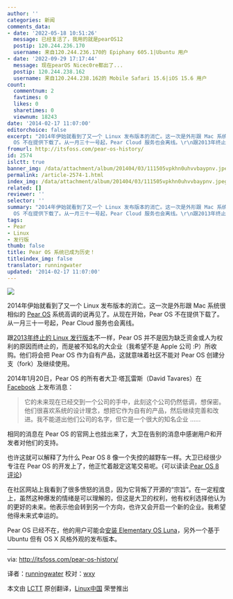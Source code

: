 ```yaml
---
author: ''
categories: 新闻
comments_data:
- date: '2022-05-18 10:51:26'
  message: 已经复活了，我用的就是pearOS12
  postip: 120.244.236.170
  username: 来自120.244.236.170的 Epiphany 605.1|Ubuntu 用户
- date: '2022-09-29 17:17:44'
  message: 现在pearOS Nicec0re都出了...
  postip: 120.244.238.162
  username: 来自120.244.238.162的 Mobile Safari 15.6|iOS 15.6 用户
count:
  commentnum: 2
  favtimes: 0
  likes: 0
  sharetimes: 0
  viewnum: 18243
date: '2014-02-17 11:07:00'
editorchoice: false
excerpt: "2014年伊始就看到了又一个 Linux 发布版本的消亡。这一次是外形跟 Mac 系统很相似的 Pear OS 系统高调的说再见了。从现在开始，Pear
  OS 不在提供下载了。从一月三十一号起，Pear Cloud 服务也会离线。\r\n跟2013年终止  ..."
fromurl: http://itsfoss.com/pear-os-history/
id: 2574
islctt: true
banner_img: /data/attachment/album/201404/03/111505vpkhn0uhvvbaypnv.jpeg
permalink: /article-2574-1.html
index_img: /data/attachment/album/201404/03/111505vpkhn0uhvvbaypnv.jpeg.thumb.jpg
related: []
reviewer: ''
selector: ''
summary: "2014年伊始就看到了又一个 Linux 发布版本的消亡。这一次是外形跟 Mac 系统很相似的 Pear OS 系统高调的说再见了。从现在开始，Pear
  OS 不在提供下载了。从一月三十一号起，Pear Cloud 服务也会离线。\r\n跟2013年终止  ..."
tags:
- Pear
- Linux
- 发行版
thumb: false
title: Pear OS 系统已成为历史！
titleindex_img: false
translator: runningwater
updated: '2014-02-17 11:07:00'
---
```


![](/data/attachment/album/201404/03/111505vpkhn0uhvvbaypnv.jpeg)


2014年伊始就看到了又一个 Linux 发布版本的消亡。这一次是外形跟 Mac 系统很相似的 [Pear OS](http://pearlinux.fr/) 系统高调的说再见了。从现在开始，Pear OS 不在提供下载了。从一月三十一号起，Pear Cloud 服务也会离线。


跟[2013年终止的 Linux 发行版本](http://itsfoss.com/year-2013-linux-2-linux-distributions-discontinued/)不一样，Pear OS 并不是因为缺乏资金或人为权利的原因而终止的，而是被不知名的大企业（我希望不是 Apple 公司 :P）所收购。他们将会把 Pear OS 作为自有产品，这就意味着社区不能对 Pear OS 创建分支（fork）及继续使用。


2014年1月20日，Pear OS 的所有者大卫·塔瓦雷斯（David Tavares）在 [Facebook](https://www.facebook.com/permalink.php?story_fbid=453625568072975&id=340980619337471&stream_ref=10) 上发布消息：



> 
> 它的未来现在已经交到一个公司的手中，此刻这个公司仍然低调，想保密。他们很喜欢系统的设计理念，想把它作为自有的产品，然后继续完善和改进。我不能道出他们公司的名字，但它是一个很大的知名企业 ......
> 
> 
> 


相同的消息在 Pear OS 的官网上也挂出来了，大卫在告别的消息中感谢用户和开发者对他们的支持。


也许这就可以解释了为什么 Pear OS 8 像一个失控的越野车一样。大卫已经很少专注在 Pear OS 的开发上了，他正忙着敲定这笔交易呢。{可以读读:[Pear OS 8 评论](http://itsfoss.com/pear-os-8-review/)}


在社区网站上我看到了很多愤怒的消息，因为它背叛了开源的“宗旨”。在一定程度上，虽然这种爆发的情绪是可以理解的，但这是大卫的权利，他有权利选择他认为的更好的未来。他表示他会转到另一个方向，也许又会开启一个新的企业。我希望他得未来式幸运的。


Pear OS 已经不在，他的用户可能会[安装 Elementary OS Luna](http://itsfoss.com/guide-install-elementary-os-luna/)，另外一个基于 Ubuntu 但有 OS X 风格外观的发布版本。




---


via: <http://itsfoss.com/pear-os-history/>


译者：[runningwater](https://github.com/runningwater) 校对：[wxy](https://github.com/wxy)


本文由 [LCTT](https://github.com/LCTT/TranslateProject) 原创翻译，[Linux中国](http://linux.cn/) 荣誉推出